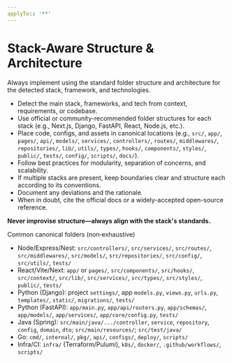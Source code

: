 ```yaml
---
applyTo:: '**'
---
```


# Stack-Aware Structure & Architecture

Always implement using the standard folder structure and architecture for the detected stack, framework, and technologies.

- Detect the main stack, frameworks, and tech from context, requirements, or codebase.
- Use official or community-recommended folder structures for each stack (e.g., Next.js, Django, FastAPI, React, Node.js, etc.).
- Place code, configs, and assets in canonical locations (e.g., `src/`, `app/`, `pages/`, `api/`, `models/`, `services/`, `controllers/`, `routes/`, `middlewares/`, `repositories/`, `lib/`, `utils/`, `types/`, `hooks/`, `components/`, `styles/`, `public/`, `tests/`, `config/`, `scripts/`, `docs/`).
- Follow best practices for modularity, separation of concerns, and scalability.
- If multiple stacks are present, keep boundaries clear and structure each according to its conventions.
- Document any deviations and the rationale.
- When in doubt, cite the official docs or a widely-accepted open-source reference.

**Never improvise structure—always align with the stack's standards.**

Common canonical folders (non‑exhaustive)

- Node/Express/Nest: `src/controllers/`, `src/services/`, `src/routes/`, `src/middlewares/`, `src/models/`, `src/repositories/`, `src/config/`, `src/utils/`, `tests/`
- React/Vite/Next: `app/` or `pages/`, `src/components/`, `src/hooks/`, `src/context/`, `src/lib/`, `src/services/`, `src/types/`, `src/styles/`, `public/`, `tests/`
- Python (Django): project `settings/`, app `models.py`, `views.py`, `urls.py`, `templates/`, `static/`, `migrations/`, `tests/`
- Python (FastAPI): `app/main.py`, `app/api/routers.py`, `app/schemas/`, `app/models/`, `app/services/`, `app/core/config.py`, `tests/`
- Java (Spring): `src/main/java/.../controller`, `service`, `repository`, `config`, `domain`, `dto`; `src/main/resources/`; `src/test/java/`
- Go: `cmd/`, `internal/`, `pkg/`, `api/`, `configs/`, `deploy/`, `scripts/`
- Infra/CI: `infra/` (Terraform/Pulumi), `k8s/`, `docker/`, `.github/workflows/`, `scripts/`

